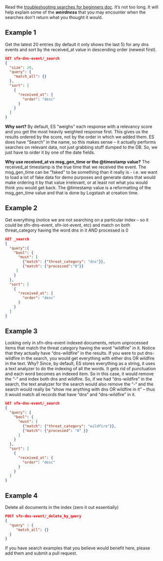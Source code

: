 Read the [troubleshooting searches for beginners doc](https://www.elastic.co/blog/found-beginner-troubleshooting).  It’s not too long.  It will help explain some of the ***weirdness*** that you may encounter when the searches don't return what you thought it would. 

## Example 1
Get the latest 20 entries (by default it only shows the last 5) for any dns events and sort by the received\_at value in descending order (newest first).  

```json
GET sfn-dns-event/_search
{
  "size": 20, 
  "query": {
    "match_all": {}
  },
  "sort": [
    {
      "received_at": {
        "order": "desc"
      }
    }
  ]
}
```
**Why sort?** 
By default, ES “weighs” each response with a relevancy score and you get the most heavily weighted response first.  This gives us the results ordered by the score, not by the order in which we added them.  ES does have “Search” in the name, so this makes sense – it actually performs searches on relevant data, not just grabbing stuff dumped to the DB.  So, we just have to order it by one of the date fields.  

**Why use received\_at vs msg\_gen_time or the @timestamp value?**
The received_at timestamp is the true time that we received the event.  The msg\_gen\_time can be "faked" to be something than it really is - i.e. we want to load a lot of fake data for demo purposes and generate dates that would make ordering it by that value irrelevant, or at least not what you would think you would get back.  The @timestamp value is a reformatting of the msg\_gen\_time value and that
is done by Logstash at creation time. 

## Example 2
Get everything (notice we are not searching on a particular index – so it could be sfn-dns-event, sfn-iot-event, etc) and match on both threat_category having the word dns in it AND processed is 0
```json
GET _search
{
  "query":{
    "bool": {
      "must": [
        {"match": {"threat_category": "dns"}},
        {"match": {"processed":"0"}}
     ]
    }
  },
  "sort": [
    {
      "received_at": {
        "order": "desc"
      }
    }
  ]
}
```



## Example 3
Looking only in sfn-dns-event indexed documents, return unprocessed items that match the threat category having the word “wildfire” in it.  Notice that they actually have “dns-wildfire” in the results.  If you were to put dns-wildfire in the search, you would get everything with either dns OR wildfire in the text.  Why?  Since, by default, ES stores everything as a string, it uses a text analyzer to do the indexing of all the words.  It gets rid of punctuation and each word becomes an indexed item.  So in this case, it would remove the “-“ and index both dns and wildfire.  So, if we had “dns-wildfire” in the search, the text analyzer for the search would also remove the “-“ and the search would really be “show me anything with dns OR wildfire in it” – thus it would match all records that have “dns” and “dns-wildfire” in it.  
```json
GET sfn-dns-event/_search
{
  "query": {
    "bool": {
      "must": [
        {"match": {"threat_category": "wildfire"}},
        {"match": {"processed": "0" }}
      ]
    }
  },
  "sort": [
    {
      "received_at": {
        "order": "desc"
      }
    }
  ]
}
```



## Example 4
Delete all documents in the index (zero it out essentially)
```json
POST sfn-dns-event/_delete_by_query 
{
  "query" : {
     "match_all": {}
  }
}
```

If you have search examples that you believe would benefit here, please add them and submit a pull request.  